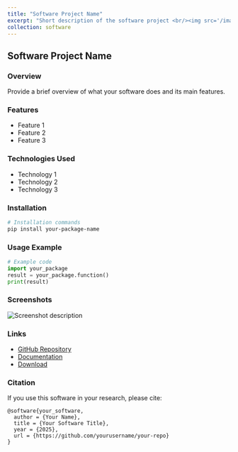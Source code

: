 ```yaml
---
title: "Software Project Name"
excerpt: "Short description of the software project <br/><img src='/images/pertouli_milkyway_low.jpg'>"
collection: software
---
```


## Software Project Name

### Overview
Provide a brief overview of what your software does and its main features.

### Features
- Feature 1
- Feature 2
- Feature 3

### Technologies Used
- Technology 1
- Technology 2
- Technology 3

### Installation
```bash
# Installation commands
pip install your-package-name
```

### Usage Example
```python
# Example code
import your_package
result = your_package.function()
print(result)
```

### Screenshots
![Screenshot description](/images/software-screenshot.png)

### Links
- [GitHub Repository](https://github.com/yourusername/your-repo)
- [Documentation](https://your-docs-site.com)
- [Download](https://download-link.com)

### Citation
If you use this software in your research, please cite:
```
@software{your_software,
  author = {Your Name},
  title = {Your Software Title},
  year = {2025},
  url = {https://github.com/yourusername/your-repo}
}
```
